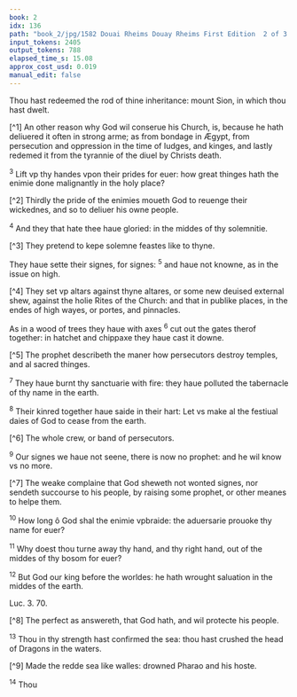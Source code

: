 ```yaml
---
book: 2
idx: 136
path: "book_2/jpg/1582 Douai Rheims Douay Rheims First Edition  2 of 3 1610 Old Testament.pdf-136.jpg"
input_tokens: 2405
output_tokens: 788
elapsed_time_s: 15.08
approx_cost_usd: 0.019
manual_edit: false
---
```

Thou hast redeemed the rod of thine inheritance: mount Sion, in which thou hast dwelt.

[^1] An other reason why God wil conserue his Church, is, because he hath deliuered it often in strong arme; as from bondage in Ægypt, from persecution and oppression in the time of Iudges, and kinges, and lastly redemed it from the tyrannie of the diuel by Christs death.

<sup>3</sup> Lift vp thy handes vpon their prides for euer: how great thinges hath the enimie done malignantly in the holy place?

[^2] Thirdly the pride of the enimies moueth God to reuenge their wickednes, and so to deliuer his owne people.

<sup>4</sup> And they that hate thee haue gloried: in the middes of thy solemnitie.

[^3] They pretend to kepe solemne feastes like to thyne.

They haue sette their signes, for signes: <sup>5</sup> and haue not knowne, as in the issue on high.

[^4] They set vp altars against thyne altares, or some new deuised external shew, against the holie Rites of the Church: and that in publike places, in the endes of high wayes, or portes, and pinnacles.

As in a wood of trees they haue with axes <sup>6</sup> cut out the gates therof together: in hatchet and chippaxe they haue cast it downe.

[^5] The prophet describeth the maner how persecutors destroy temples, and al sacred thinges.

<sup>7</sup> They haue burnt thy sanctuarie with fire: they haue polluted the tabernacle of thy name in the earth.

<sup>8</sup> Their kinred together haue saide in their hart: Let vs make al the festiual daies of God to cease from the earth.

[^6] The whole crew, or band of persecutors.

<sup>9</sup> Our signes we haue not seene, there is now no prophet: and he wil know vs no more.

[^7] The weake complaine that God sheweth not wonted signes, nor sendeth succourse to his people, by raising some prophet, or other meanes to helpe them.

<sup>10</sup> How long ô God shal the enimie vpbraide: the aduersarie prouoke thy name for euer?

<sup>11</sup> Why doest thou turne away thy hand, and thy right hand, out of the middes of thy bosom for euer?

<sup>12</sup> But God our king before the worldes: he hath wrought saluation in the middes of the earth.

<aside>Luc. 3. 70.</aside>

[^8] The perfect as answereth, that God hath, and wil protecte his people.

<sup>13</sup> Thou in thy strength hast confirmed the sea: thou hast crushed the head of Dragons in the waters.

[^9] Made the redde sea like walles: drowned Pharao and his hoste.

<sup>14</sup> Thou